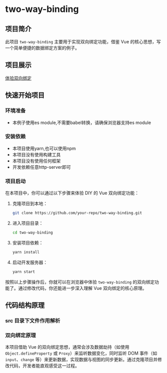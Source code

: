 # two-way-binding

## 项目简介
此项目 `two-way-binding` 主要用于实现双向绑定功能，借鉴 Vue 的核心思想，写一个简单便捷的数据绑定方案的例子。

## 项目展示
[体验双向绑定](public/)

## 快速开始项目

### 环境准备
- 本例子使用es module,不需要babel转换，请确保浏览器支持es module

### 安装依赖
- 本项目使用yarn,也可以使用npm
- 本项目没有使用构建工具
- 本项目没有使用任何框架
- 开发依赖任意http-server即可

### 项目启动
在本项目中，你可以通过以下步骤来体验 DIY 的 Vue 双向绑定功能：
1. 克隆项目到本地：
   ```bash
   git clone https://github.com/your-repo/two-way-binding.git
   ```
2. 进入项目目录：
   ```bash
   cd two-way-binding
   ```
3. 安装项目依赖：
   ```bash
   yarn install
   ```
4. 启动开发服务器：
   ```bash
   yarn start
   ```
按照以上步骤操作后，你就可以在浏览器中体验 `two-way-binding` 的双向绑定功能了。通过修改代码，你还能进一步深入理解 Vue 双向绑定的核心原理。

## 代码结构原理
### src 目录下文件作用解析

### 双向绑定原理
本项目借助 Vue 的双向绑定思想，通常会涉及数据劫持（如使用 `Object.defineProperty` 或 `Proxy`）来监听数据变化，同时监听 DOM 事件（如 `input`、`change` 等）来更新数据，实现数据与视图的同步更新。通过克隆项目并修改代码，开发者能直观感受这一过程。
